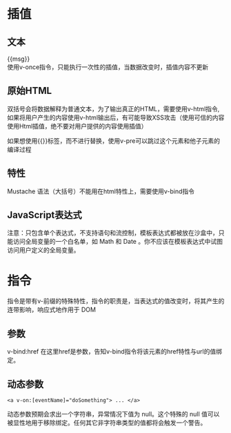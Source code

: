 # 插值
## 文本
{{msg}}  
使用v-once指令，只能执行一次性的插值，当数据改变时，插值内容不更新
## 原始HTML
双括号会将数据解释为普通文本，为了输出真正的HTML，需要使用v-html指令,如果将用户产生的内容使用v-html输出后，有可能导致XSS攻击（使用可信的内容使用Html插值，绝不要对用户提供的内容使用插值）  

如果想使用{{}}标签，而不进行替换，使用v-pre可以跳过这个元素和他子元素的编译过程
## 特性
Mustache 语法（大括号）不能用在html特性上，需要使用v-bind指令

## JavaScript表达式
注意：只包含单个表达式，不支持语句和流控制，模板表达式都被放在沙盒中，只能访问全局变量的一个白名单，如 Math 和 Date 。你不应该在模板表达式中试图访问用户定义的全局变量。

# 指令
指令是带有v-前缀的特殊特性，指令的职责是，当表达式的值改变时，将其产生的连带影响，响应式地作用于 DOM
## 参数
  v-bind:href 在这里href是参数，告知v-bind指令将该元素的href特性与url的值绑定。

## 动态参数
```
<a v-on:[eventName]="doSomething"> ... </a>
```
动态参数预期会求出一个字符串，异常情况下值为 null。这个特殊的 null 值可以被显性地用于移除绑定。任何其它非字符串类型的值都将会触发一个警告。